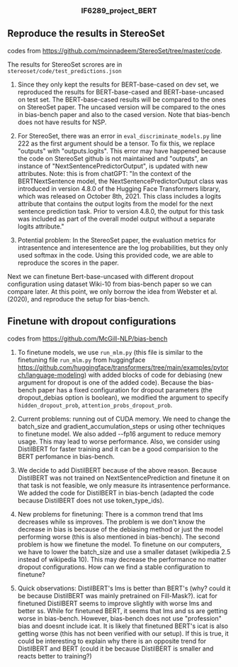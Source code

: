 <h3 align="center">
<p>IF6289_project_BERT
</h3>


## Reproduce the results in StereoSet 

codes from https://github.com/moinnadeem/StereoSet/tree/master/code. 

The results for StereoSet scrores are in `stereoset/code/test_predictions.json`

1. Since they only kept the results for BERT-base-cased on dev set, we reproduced the results for BERT-base-cased and BERT-base-uncased on test set. The BERT-base-cased results will be compared to the ones on StereoSet paper. The uncased version will be compared to the ones in bias-bench paper and also to the cased version. Note that bias-bench does not have results for NSP.

2. For StereoSet, there was an error in `eval_discriminate_models.py` line 222 as the first argument should be a tensor. To fix this, we replace "outputs" with "outputs.logits". This error may have happened because the code on StereoSet github is not maintained and "outputs", an instance of "NextSentencePredictorOutput", is updated with new attributes. 
    Note: this is from chatGPT: "In the context of the BERTNextSentence model, the NextSentencePredictorOutput class was introduced in version 4.8.0 of the Hugging Face Transformers library, which was released on October 8th, 2021. This class includes a logits attribute that contains the output logits from the model for the next sentence prediction task. Prior to version 4.8.0, the output for this task was included as part of the overall model output without a separate logits attribute."

3. Potential problem: In the StereoSet paper, the evaluation metrics for intrasentence and interesentence are the log probabilities, but they only used softmax in the code. Using this provided code, we are able to reproduce the scores in the paper.


Next we can finetune Bert-base-uncased with different dropout configuration using dataset Wiki-10 from bias-bench paper so we can compare later. At this point, we only borrow the idea from Webster et al. (2020), and reproduce the setup for bias-bench.

## Finetune with dropout configurations

codes from https://github.com/McGill-NLP/bias-bench

1. To finetune models, we use `run_mlm.py` (this file is similar to the finetuning file `run_mlm.py` from huggingface https://github.com/huggingface/transformers/tree/main/examples/pytorch/language-modeling) with added blocks of code for debiasing (new argument for dropout is one of the added code). Because the bias-bench paper has a fixed configuration for dropout parameters (the dropout_debias option is boolean), we modified the argument to specify `hidden_dropout_prob`, `attention_probs_dropout_prob`.

2. Current problems: running out of CUDA memory. We need to change the batch_size and gradient_accumulation_steps or using other techniques to finetune model. We also added --fp16 argument to reduce memory usage. This may lead to worse performance. Also, we consider using DistilBERT for faster training and it can be a good comparision to the BERT perfomance in bias-bench.

3. We decide to add DistilBERT because of the above reason. Because DistilBERT was not trained on NextSentencePrediction and finetune it on that task is not feasible, we only measure its intrasentence performance. We added the code for DistilBERT in bias-bench (adapted the code because DistilBERT does not use token_type_ids).

4. New problems for finetuning: There is a common trend that lms decreases while ss improves. The problem is we don't know the decrease in bias is because of the debiasing method or just the model performing worse (this is also mentioned in bias-bench). The second problem is how we finetune the model. To finetune on our computers, we have to lower the batch_size and use a smaller dataset (wikipedia 2.5 instead of wikipedia 10). This may decrease the performance no matter dropout configurations. How can we find a stable configuration to finetune?

5. Quick observations: DistilBERT's lms is better than BERT's (why? could it be because DistilBERT was mainly pretrained on Fill-Mask?). icat for finetuned DistilBERT seems to improve slightly with worse lms and better ss. While for finetuned BERT, it seems that lms and ss are getting worse in bias-bench. However, bias-bench does not use "profession" bias and doesnt include icat. It is likely that finetuned BERT's icat is also getting worse (this has not been verified with our setup). If this is true, it could be interesting to explain why there is an opposite trend for DistilBERT and BERT (could it be because DistilBERT is smaller and reacts better to training?)
